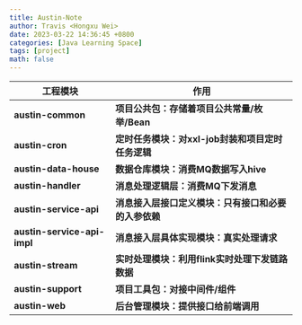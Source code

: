 ```yaml
---
title: Austin-Note
author: Travis <Hongxu Wei>
date: 2023-03-22 14:36:45 +0800
categories: [Java Learning Space]
tags: [project]
math: false
---
```




| 工程模块                    | 作用                                                 |
| --------------------------- | ---------------------------------------------------- |
| **austin-common**           | **项目公共包：存储着项目公共常量/枚举/Bean**         |
| **austin-cron**             | **定时任务模块：对xxl-job封装和项目定时任务逻辑**    |
| **austin-data-house**       | **数据仓库模块：消费MQ数据写入hive**                 |
| **austin-handler**          | **消息处理逻辑层：消费MQ下发消息**                   |
| **austin-service-api**      | **消息接入层接口定义模块：只有接口和必要的入参依赖** |
| **austin-service-api-impl** | **消息接入层具体实现模块：真实处理请求**             |
| **austin-stream**           | **实时处理模块：利用flink实时处理下发链路数据**      |
| **austin-support**          | **项目工具包：对接中间件/组件**                      |
| **austin-web**              | **后台管理模块：提供接口给前端调用**                 |
